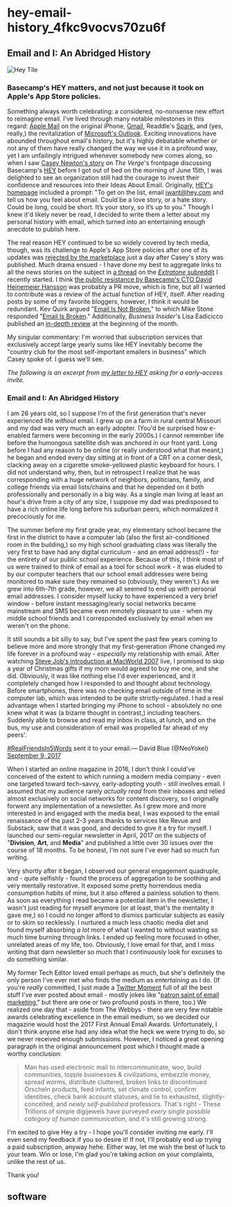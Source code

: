 # hey-email-history\_4fkc9vocvs70zu6f

## Email and I: An Abridged History

![Hey Tile](https://i.snap.as/l7jhO5a.png)

### Basecamp's HEY matters, and not just because it took on Apple's App Store policies.

Something always worth celebrating: a considered, no-nonsense new effort to reimagine email. I've lived through many notable milestones in this regard: [Apple Mail](https://youtu.be/vN4U5FqrOdQ?t=2321) on the original iPhone, [Gmail](https://time.com/43263/gmail-10th-anniversary/), Readdle's [Spark](https://www.theverge.com/2015/5/29/8683775/spark-email-app-iphone-apple-watch), and \(yes, really,\) the revitalization of [Microsoft's Outlook](https://www.theverge.com/2018/9/4/17819636/microsoft-resdesigned-outlook-windows-web). Exciting innovations have abounded throughout email's history, but it's highly debatable whether or not any of them have really changed the way we use it in a profound way, yet I am unfailingly intrigued whenever somebody new comes along, so when I saw [Casey Newton's story](https://www.theverge.com/2020/6/15/21286466/hey-email-basecamp-price-availability-platforms-launch) on _The Verge_'s frontpage discussing Basecamp's [HEY](https://hey.com/) before I got out of bed on the morning of June 15th, I was delighted to see an organization still had the courage to invest their confidence and resources into their Ideas About Email. Originally, [HEY's homepage](http://web.archive.org/web/20200510220647/https://hey.com/) included a prompt: "To get on the list, email iwant@hey.com and tell us how you feel about email. Could be a love story, or a hate story. Could be long, could be short. It’s your story, so it’s up to you." Though I knew it'd likely never be read, I decided to write them a letter about my personal history with email, which turned into an entertaining enough anecdote to publish here.

The real reason HEY continued to be so widely covered by tech media, though, was its challenge to Apple's App Store policies after one of its updates was [rejected by the marketplace](https://www.protocol.com/hey-email-app-store-rejection) just a day after Casey's story was published. Much drama ensued - I have done my best to aggregate links to all the news stories on the subject in [a thread](https://www.reddit.com/r/extratown/comments/hbncn6/news_surrounding_hey_the_upcoming_email_service/) on the [_Extratone_ subreddit](https://www.reddit.com/r/extratown) I recently started. I think [the public resistance by Basecamp's CTO David Heinemeier Hansson](https://www.theverge.com/2020/6/16/21293419/hey-apple-rejection-ios-app-store-dhh-gangsters-antitrust) was probably a PR move, which is fine, but all I wanted to contribute was a review of the actual function of HEY, itself. After reading posts by some of my favorite bloggers, however, I think it would be redundant. Kev Quirk argued "[Email Is Not Broken](https://kevq.uk/email-is-not-broken/)," to which Mike Stone responded "[Email Is Broken](https://mikestone.me/email-is-broken)." Additionally, _Business Insider_'s Lisa Eadicicco published an [in-depth review](https://www.businessinsider.com/hey-email-app-review-basecamp-inbox-2020-7) at the beginning of the month.

My singular commentary: I'm worried that subscription services that exclusively accept large yearly sums like HEY inevitably become the "country club for the most self-important emailers in business" which Casey spoke of. I guess we'll see.

_The following is an excerpt from_ [_my letter to HEY_](http://simp.ly/p/lw0h0R) _asking for a early-access invite._

### Email and I: An Abridged History

I am 26 years old, so I suppose I'm of the first generation that's never experienced life _without_ email. I grew up on a farm in rural central Missouri and my dad was very much an early adopter. \(You'd be surprised how e-enabled farmers were becoming in the early 2000s.\) I cannot remember life before the humongous satellite dish was anchored in our front yard. Long before I had any reason to be online \(or really understood what that meant,\) he began and ended every day sitting at in front of a CRT on a corner desk, clacking away on a cigarette smoke-yellowed plastic keyboard for hours. I did not understand why, then, but in retrospect I realize that he was corresponding with a huge network of neighbors, politicians, family, and college friends via email lists/chains and that he depended on it both professionally and personally in a big way. As a single man living at least an hour's drive from a city of any size, I suppose my dad was predisposed to have a rich online life long before his suburban peers, which normalized it precociously for me.

The summer before my first grade year, my elementary school became the first in the district to have a computer lab \(also the first air-conditioned room in the building,\) so my high school graduating class was literally the very first to have had any digital curriculum - and an email address\(!\) - for the entirety of our public school experience. Because of this, I think most of us were trained to think of email as a tool for school work - it was eluded to by our computer teachers that our school email addresses were being monitored to make sure they remained so \(obviously, they weren't.\) As we grew into 6th-7th grade, however, we all seemed to end up with personal email addresses. I consider myself lucky to have experienced a very brief window - before instant messaging/early social networks became mainstream and SMS became even remotely pleasant to use - when my middle school friends and I corresponded exclusively by email when we weren't on the phone.

It still sounds a bit silly to say, but I've spent the past few years coming to believe more and more strongly that my first-generation iPhone changed my life forever in a profound way - _especially_ my relationship with email. After watching [Steve Job's introduction at MacWorld 2007](https://www.howtogeek.com/674796/how-to-archive-or-delete-a-facebook-group/) live, I promised to skip a year of Christmas gifts if my mom would agreed to buy me one, and she did. Obviously, it was like nothing else I'd ever experienced, and it completely changed how I responded to and thought about technology. Before smartphones, there was no checking email outside of time in the computer lab, which was intended to be quite strictly-regulated. I had a real advantage when I started bringing my iPhone to school - absolutely no one knew what it was \(a bizarre thought in contrast,\) including teachers. Suddenly able to browse and read my inbox in class, at lunch, and on the bus, my use and consideration of email was propelled far ahead of my peers'.

[\#RealFriendsIn5Words](https://twitter.com/hashtag/RealFriendsIn5Words?src=hash&ref_src=twsrc%5Etfw) sent it to your email.— David Blue \(@NeoYokel\) [September 9, 2017](https://twitter.com/NeoYokel/status/906468410976079872?ref_src=twsrc%5Etfw)

When I started an online magazine in 2016, I don't think I could've conceived of the extent to which running a modern media company - even one targeted toward tech-savvy, early-adopting youth - still involves email. I assumed that my audience rarely _actually read_ from their inboxes and relied almost exclusively on social networks for content discovery, so I originally forwent any implementation of a newsletter. As I grew more and more interested in and engaged with the media beat, I was exposed to the email renaissance of the past 2-3 years thanks to services like Revue and Substack, saw that it was good, and decided to give it a try for myself. I launched our semi-regular newsletter in April, 2017 on the subjects of "**Division**, **Art**, and **Media**" and published a little over 30 issues over the course of 18 months. To be honest, I'm not sure I've ever had so much fun writing.

Very shortly after it began, I observed our general engagement quadruple, and - quite selfishly - found the process of aggregation to be soothing and very mentally restorative. It exposed some pretty horrendous media consumption habits of mine, but it also offered a painless solution to them. As soon as everything I read became a potential item in the newsletter, I wasn't just reading for myself anymore \(or at least, that's the mentality it gave me,\) so I could no longer afford to dismiss particular subjects as easily or to skim so recklessly. I nurtured a much less chaotic media diet and found myself absorbing _a lot_ more of what I wanted to without wasting so much time burning through links. I ended up feeling more focused in other, unrelated areas of my life, too. Obviously, I love email for that, and I miss writing that darn newsletter so much that I continuously look for excuses to do something similar.

My former Tech Editor loved email perhaps as much, but she's definitely the only person I've ever met who finds the medium as _entertaining_ as I do. \(If you're _really_ committed, I just made a [Twitter Moment](https://twitter.com/i/events/1272514574420500481?s=13) full of all the best stuff I've ever posted about email - mostly jokes like "[patron saint of email marketing](https://twitter.com/NeoYokel/status/921352650788130822)," but there are one or two profound posts in there, too.\) We realized one day that - aside from The Webbys - there are very few notable awards celebrating excellence in the email medium, so we decided our magazine would host the 2017 First Annual Email Awards. Unfortunately, I don't think anyone else had any idea what the heck we were trying to do, so we never received enough submissions. However, I noticed a great opening paragraph in the original announcement post which I thought made a worthy conclusion:

> Man has used electronic mail to intercommunicate, woo, build communities, topple businesses & civilizations, embezzle money, spread worms, distribute cluttered, broken links to discontinued Orscheln products, feed infants, set climate control, confirm identities, check bank account statuses, and lie to exhausted, slightly-conceited, and _newly self-published_ professors. That's right - These Trillions of simple digijewels have purveyed _every single possible category of human communication_, and it's still growing strong.

I'm excited to give Hey a try - I hope you'll consider inviting me early. I'll even send my feedback if you so desire it! If not, I'll probably end up trying a paid subscription, anyway hehe. Either way, let me wish the best of luck to your team. Win or lose, I'm glad you're taking action on your complaints, unlike the rest of us.

Thank you!

## software

